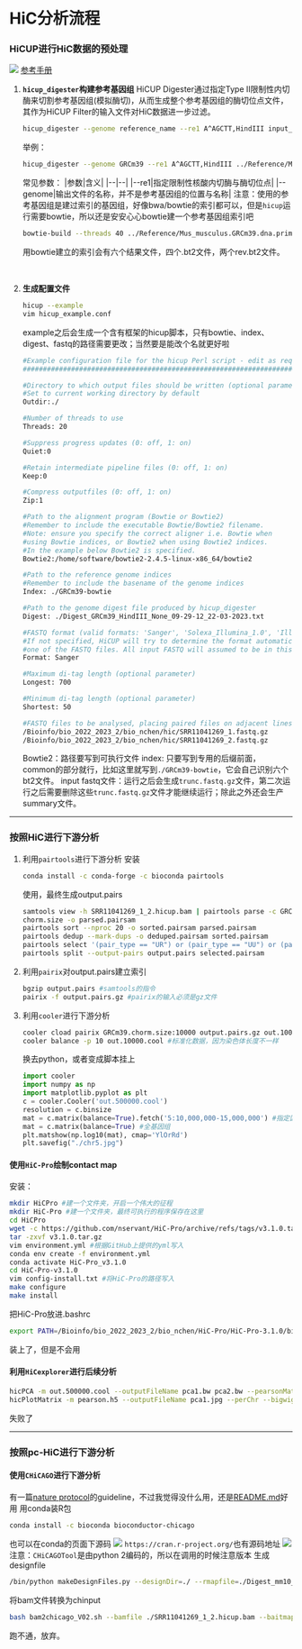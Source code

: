 # HiC分析流程

### HiCUP进行HiC数据的预处理
   ![](./img/2023-03-22-08-34-33.png)
   [参考手册](https://www.bioinformatics.babraham.ac.uk/projects/hicup/read_the_docs/html/index.html)
1. __`hicup_digester`构建参考基因组__
   HiCUP Digester通过指定Type II限制性内切酶来切割参考基因组(模拟酶切)，从而生成整个参考基因组的酶切位点文件，其作为HiCUP Filter的输入文件对HiC数据进一步过滤。
   ```sh
   hicup_digester --genome reference_name --re1 A^AGCTT,HindIII input_path/refence.fa --outdir outdir/
   ```   
   举例：
   ```sh
   hicup_digester --genome GRCm39 --re1 A^AGCTT,HindIII ../Reference/Mus_musculus.GRCm39.dna.primary_assembly.fa
   ```
   常见参数：
   |参数|含义|
   |--|--|
   |--re1|指定限制性核酸内切酶与酶切位点|
   |--genome|输出文件的名称，并不是参考基因组的位置与名称|
   注意：使用的参考基因组是建过索引的基因组，好像bwa/bowtie的索引都可以，但是`hicup`运行需要bowtie，所以还是安安心心bowtie建一个参考基因组索引吧
   ```sh
   bowtie-build --threads 40 ../Reference/Mus_musculus.GRCm39.dna.primary_assembly.fa GRCm39-bowtie
   ```
   用bowtie建立的索引会有六个结果文件，四个.bt2文件，两个rev.bt2文件。
<br>

2. __生成配置文件__
   ```sh
   hicup --example
   vim hicup_example.conf
   ```
   example之后会生成一个含有框架的hicup脚本，只有bowtie、index、digest、fastq的路径需要更改；当然要是能改个名就更好啦
   ```sh
   #Example configuration file for the hicup Perl script - edit as required
   ########################################################################

   #Directory to which output files should be written (optional parameter)
   #Set to current working directory by default 
   Outdir:./

   #Number of threads to use
   Threads: 20

   #Suppress progress updates (0: off, 1: on)
   Quiet:0

   #Retain intermediate pipeline files (0: off, 1: on)
   Keep:0

   #Compress outputfiles (0: off, 1: on)
   Zip:1

   #Path to the alignment program (Bowtie or Bowtie2)
   #Remember to include the executable Bowtie/Bowtie2 filename.
   #Note: ensure you specify the correct aligner i.e. Bowtie when 
   #using Bowtie indices, or Bowtie2 when using Bowtie2 indices. 
   #In the example below Bowtie2 is specified.
   Bowtie2:/home/software/bowtie2-2.4.5-linux-x86_64/bowtie2

   #Path to the reference genome indices
   #Remember to include the basename of the genome indices
   Index: ./GRCm39-bowtie

   #Path to the genome digest file produced by hicup_digester
   Digest: ./Digest_GRCm39_HindIII_None_09-29-12_22-03-2023.txt

   #FASTQ format (valid formats: 'Sanger', 'Solexa_Illumina_1.0', 'Illumina_1.3' or 'Illumina_1.5')
   #If not specified, HiCUP will try to determine the format automatically by analysing
   #one of the FASTQ files. All input FASTQ will assumed to be in this format
   Format: Sanger 

   #Maximum di-tag length (optional parameter)
   Longest: 700

   #Minimum di-tag length (optional parameter)
   Shortest: 50

   #FASTQ files to be analysed, placing paired files on adjacent lines
   /Bioinfo/bio_2022_2023_2/bio_nchen/hic/SRR11041269_1.fastq.gz
   /Bioinfo/bio_2022_2023_2/bio_nchen/hic/SRR11041269_2.fastq.gz
   ```
   Bowtie2：路径要写到可执行文件
   index: 只要写到专用的后缀前面，common的部分就行，比如这里就写到`./GRCm39-bowtie`，它会自己识别六个bt2文件。
   input fastq文件：运行之后会生成`trunc.fastq.gz`文件，第二次运行之后需要删除这些`trunc.fastq.gz`文件才能继续运行；除此之外还会生产summary文件。

---
### 按照HiC进行下游分析

1. 利用`pairtools`进行下游分析
   安装
   ```sh
   conda install -c conda-forge -c bioconda pairtools
   ```
   使用，最终生成output.pairs
   ```sh
   samtools view -h SRR11041269_1_2.hicup.bam | pairtools parse -c GRCm39.chorm.size
   chorm.size -o parsed.pairsam
   pairtools sort --nproc 20 -o sorted.pairsam parsed.pairsam
   pairtools dedup --mark-dups -o deduped.pairsam sorted.pairsam
   pairtools select '(pair_type == "UR") or (pair_type == "UU") or (pair_type == "RR")' -o selected.pairsam deduped.pairsam
   pairtools split --output-pairs output.pairs selected.pairsam
   ```
2. 利用`pairix`对output.pairs建立索引
   ```sh
   bgzip output.pairs #samtools的指令
   pairix -f output.pairs.gz #pairix的输入必须是gz文件
   ```
3. 利用`cooler`进行下游分析
   ```sh
   cooler cload pairix GRCm39.chorm.size:10000 output.pairs.gz out.10000.cool #生成contact矩阵
   cooler balance -p 10 out.10000.cool #标准化数据，因为染色体长度不一样
   ```
   换去python，或者变成脚本挂上
   ```python
   import cooler
   import numpy as np
   import matplotlib.pyplot as plt
   c = cooler.Cooler('out.500000.cool')
   resolution = c.binsize
   mat = c.matrix(balance=True).fetch('5:10,000,000-15,000,000') #指定区域
   mat = c.matrix(balance=True) #全基因组
   plt.matshow(np.log10(mat), cmap='YlOrRd')
   plt.savefig("./chr5.jpg")
   ```
   

#### 使用`HiC-Pro`绘制contact map
安装：
```sh
mkdir HiCPro #建一个文件夹，开启一个伟大的征程
mkdir HiC-Pro #建一个文件夹，最终可执行的程序保存在这里
cd HiCPro
wget -c https://github.com/nservant/HiC-Pro/archive/refs/tags/v3.1.0.tar.gz #下载安装包
tar -zxvf v3.1.0.tar.gz
vim environment.yml #根据GitHub上提供的yml写入
conda env create -f environment.yml
conda activate HiC-Pro_v3.1.0
cd HiC-Pro-v3.1.0
vim config-install.txt #将HiC-Pro的路径写入
make configure
make install
```
把HiC-Pro放进.bashrc
```sh
export PATH=/Bioinfo/bio_2022_2023_2/bio_nchen/HiC-Pro/HiC-Pro-3.1.0/bin:$PATH
```
装上了，但是不会用

#### 利用`HiCexplorer`进行后续分析
```sh
hicPCA -m out.500000.cool --outputFileName pca1.bw pca2.bw --pearsonMatrix pearson.h5 -we 1 2
hicPlotMatrix -m pearson.h5 --outputFileName pca1.jpg --perChr --bigwig pca1.bw
```
失败了

---
### 按照pc-HiC进行下游分析
#### 使用`CHiCAGO`进行下游分析
有一篇[nature protocol](https://www.nature.com/articles/s41596-021-00567-5)的guideline，不过我觉得没什么用，还是[README.md](./6-CHiCAGOTool-README.html)好用
   用conda装R包
   ```sh
   conda install -c bioconda bioconductor-chicago
   ```
   也可以在conda的页面下源码
   ![](./img/2023-03-30-20-50-18.png)
   `https://cran.r-project.org/`也有源码地址
   ![](./img/2023-03-30-20-53-53.png)
注意：`CHiCAGOTool`是由python 2编码的，所以在调用的时候注意版本
生成designfile
```sh
/bin/python makeDesignFiles.py --designDir=./ --rmapfile=./Digest_mm10_HindIII.rmap --baitmapfile=./Digest_mm10_HindIII.baitmap --outfilePrefix=./designfile --minFragLen=150 --maxFragLen=40000 --maxLBrownEst=1500000 --binsize=20000 --removeb2b=True --removeAdjacent=True
```
将bam文件转换为chinput
```sh
bash bam2chicago_V02.sh --bamfile ./SRR11041269_1_2.hicup.bam --baitmap ./Digest_mm10_HindIII.baitmap --rmap ./Digest_mm10_HindIII.rmap -o SRR11041269 --nodelete
```
跑不通，放弃。

